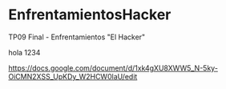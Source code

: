# EnfrentamientosHacker
TP09 Final - Enfrentamientos "El Hacker"

hola 1234

https://docs.google.com/document/d/1xk4gXU8XWW5_N-5ky-OiCMN2XSS_UpKDy_W2HCW0laU/edit
